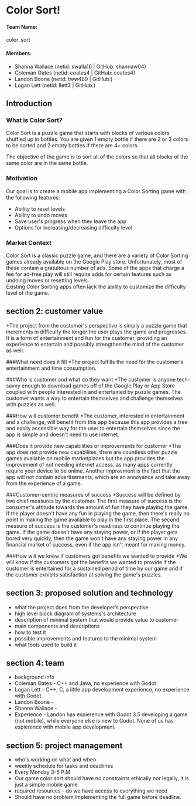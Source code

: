 # Color Sort!
#### Team Name:
color_sort
#### Members:
* Shanna Wallace (netid: swalla16 | GitHub: shannaw04) 
* Coleman Oates (netid: coates4 | GitHub: coates4)
* Landon Boone (netid: tww489 | GitHub:)
* Logan Lett (netid: llett3 | GitHub:)

## Introduction
### What is Color Sort?
Color Sort is a puzzle game that starts with blocks of various colors shuffled up in bottles. You are given 1 empty bottle if there are 2 or 3 colors to be sorted and 2 empty bottles if there are 4+ colors.<br>

The objective of the game is to sort all of the colors so that all blocks of the same color are in the same bottle.

### Motivation
Our goal is to create a mobile app implementing a Color Sorting game with the following features:
* Ability to reset levels
* Ability to undo moves
* Save user's progress when they leave the app
* Options for increasing/decreasing difficulty level

### Market Context
Color Sort is a classic puzzle game, and there are a variety of Color Sorting games already available on the Google Play store. Unfortunately, most of these contain a gratuitous number of ads. Some of the apps that charge a fee for ad-free play will still require adds for certain features such as undoing moves or resetting levels. <br>
Existing Color Sorting apps often lack the ability to customize the difficulty level of the game. 

## section 2: customer value
*The project from the customer's perspective is simply a puzzle game that increments in difficulty the longer the user plays the game and progresses. It is a form of entertainment and fun for the customer, providing an experience to entertain and possibly strengthen the mind of the customer as well.

###What need does it fill
*The project fulfills the need for the customer's entertainment and time consumption.

###Who is customer and what do they want
*The customer is anyone tech-savvy enough to download games off of the Google Play or App Store coupled with people interested in and entertained by puzzle games. The customer wants a way to entertain themselves and challenge themselves with puzzles as well.

###How will customer benefit
*The customer, interested in entertainment and a challenge, will benefit from this app because this app provides a free and easily accessible way for the user to entertain themselves since the app is simple and doesn't need to use internet.

###Does it provide new capabilities or improvements for customer
*The app does not provide new capabilites, there are countless other puzzle games available on mobile marketplaces but the app provides the improvement of not needing internet access, as many apps currently require your device to be online. Another improvment is the fact that the app will not contain advertisements, which are an annoyance and take away from the experience of a game.

###Customer-centric measures of success
*Success will be defined by two chief measures by the customer. The first measure of success is the consumer's attitude towards the amount of fun they have playing the game. If the player doesn't have any fun in playing the game, then there's really no point in making the game available to play in the first place. The second measure of success is the customer's readiness to continue playing the game. If the game doesn't have any staying power, or if the player gets bored very quickly, then the game won't have any staying power in any financial market of success, even if the app isn't meant for making money.

###How will we know if customers got benefits we wanted to provide
*We will know if the customers got the benefits we wanted to provide if the customer is entertained for a sustained period of time by our game and if the customer exhibits satisfaction at solving the game's puzzles.


## section 3: proposed solution and technology
* what the project does from the developer’s perspective
* high level block diagram of systems's architecture
* description of minimal system that would provide value to customer
* main components and descriptions
* how to test it
* possible improvements and features to the minimal system
* what tools used to build it

## section 4: team
* background info
* Coleman Oates - C++ and Java, no experience with Godot
* Logan Lett - C++, C, a little app development experience, no experience with Godot.
* Landon Boone -
* Shanna Wallace -
* Experience - Landon has expierence with Godot 3.5 developing a game (not mobile), while everyone
 else is new to Godot. None of us has expierence with mobile app development.

## section 5: project management
* who's working on what and when
* weekly schedule for tasks and deadlines
* Every Monday 3-5 P.M
* Our game color sort should have no constraints ethically nor legally, it is just a simple mobile game.
* required resources - do we have access to everything we need
* Should have no problem implementing the full game before deadline.
